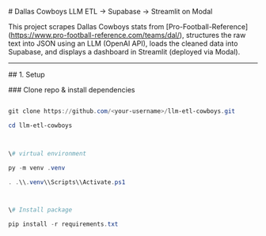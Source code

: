 \# Dallas Cowboys LLM ETL → Supabase → Streamlit on Modal



This project scrapes Dallas Cowboys stats from \[Pro-Football-Reference](https://www.pro-football-reference.com/teams/dal/), structures the raw text into JSON using an LLM (OpenAI API), loads the cleaned data into Supabase, and displays a dashboard in Streamlit (deployed via Modal).



---



\## 1. Setup



\### Clone repo \& install dependencies

```powershell

git clone https://github.com/<your-username>/llm-etl-cowboys.git

cd llm-etl-cowboys



\# virtual environment

py -m venv .venv

. .\\.venv\\Scripts\\Activate.ps1



\# Install package

pip install -r requirements.txt



